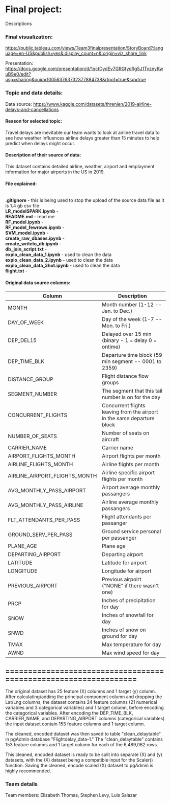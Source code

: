 # Final project: 

Descriptions


### Final visualization:

https://public.tableau.com/views/Team3finalpresentation/StoryBoard?:language=en-US&publish=yes&:display_count=n&:origin=viz_share_link 

Presentation: https://docs.google.com/presentation/d/1qctDydEv7GRGtydRg5J1TvznyKwuBSe0/edit?usp=sharing&ouid=100563763732377884738&rtpof=true&sd=true 

### Topic and data details:

Data source: https://www.kaggle.com/datasets/threnjen/2019-airline-delays-and-cancellations


#### Reason for selected topic:

Travel delays are inevitable our team wants to look at airline travel data to see how weather influences airline delays greater than 15 minutes to help predict when delays might occur.

#### Description of their source of data: 

This dataset contains detailed airline, weather, airport and employment information for major airports in the US in 2019. 

#### File explained:
<br /> **.gitignore** - this is being used to stop the upload of the source data file as it is 1.4 gb csv file
<br /> **LR_modelSPARK.ipynb** - 
<br /> **README.md** - read me
<br /> **RF_model.ipynb** - 
<br /> **RF_model_fewrows.ipynb** - 
<br /> **SVM_model.ipynb** - 
<br /> **create_raw_dbases.ipynb** - 
<br /> **create_writeto_db.ipynb** - 
<br /> **db_join_script.txt** - 
<br /> **explo_clean_data_1.ipynb** - used to clean the data
<br /> **explo_clean_data_2.ipynb** - used to clean the data
<br /> **explo_clean_data_3hot.ipynb** - used to clean the data
<br /> **flight.txt** - 



#### Original data source columns:

| Column         | Description            |
|----------------|------------------------|
|MONTH |Month number (1-12 -- Jan. to Dec.)
|DAY_OF_WEEK | Day of the week (1-7 -- Mon. to Fri.)  
|DEP_DEL15 | Delayed over 15 min (binary - 1 = delay 0 = ontime) 
|DEP_TIME_BLK | Departure time block (59 min segment -- 0001 to 2359) 
|DISTANCE_GROUP | Flight distance flow groups 
|SEGMENT_NUMBER | The segment that this tail number is on for the day 
|CONCURRENT_FLIGHTS | Concurrent flights leaving from the airport in the same departure block 
|NUMBER_OF_SEATS | Number of seats on aircraft 
|CARRIER_NAME | Carrier name 
|AIRPORT_FLIGHTS_MONTH | Airport flights per month 
|AIRLINE_FLIGHTS_MONTH | Airline flights per month 
|AIRLINE_AIRPORT_FLIGHTS_MONTH | Airline specific airport flights per month 
|AVG_MONTHLY_PASS_AIRPORT | Airport average monthly passangers 
|AVG_MONTHLY_PASS_AIRLINE | Airline average monthly passangers
|FLT_ATTENDANTS_PER_PASS | Flight attendants per passanger  
|GROUND_SERV_PER_PASS | Ground service personal per passanger 
|PLANE_AGE | Plane age 
|DEPARTING_AIRPORT | Departing airport 
|LATITUDE | Latitude for airport 
|LONGITUDE | Longitude for airport 
|PREVIOUS_AIRPORT | Previous airpoirt ("NONE" if there wasn't one) 
|PRCP | Inches of precipitation for day 
|SNOW | Inches of snowfall for day
|SNWD | Inches of snow on ground for day
|TMAX | Max temperature for day 
|AWND | Max wind speed for day 

## ================================================================

The original dataset has 25 feature (X) columns and 1 target (y) column. After calculating/adding the principal component column and dropping the Lat/Lng columns, the dataset contains 24 feature columns (21 numerical variables and 3 categorical variables) and 1 target column, before encoding the categorical variables. After encoding the DEP_TIME_BLK, CARRIER_NAME, and DEPARTING_AIRPORT columns (categorical variables) the input dataset contain 153 feature columns and 1 target column.

The cleaned, encoded dataset was then saved to table "clean_delaytable" in pgAdmin database "Flightdelay_data-1."
The "clean_delaytable" contains 153 feature columns and 1 target column for each of the 6,489,062 rows. 

This cleaned, encoded dataset is ready to be split into separate (X) and (y) datasets, with the (X) dataset being a compatible input for the Scaler() function. Saving the cleaned, encode scaled (X) dataset to pgAdmin is highly recommended.

### Team details

Team members: Elizabeth Thomas, Stephen Levy, Luis Salazar
